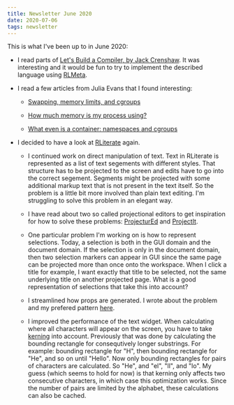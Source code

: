 ```yaml
---
title: Newsletter June 2020
date: 2020-07-06
tags: newsletter
---
```


This is what I've been up to in June 2020:

* I read parts of [Let's Build a Compiler, by Jack
  Crenshaw](https://compilers.iecc.com/crenshaw/). It was interesting and it
  would be fun to try to implement the described language using
  [RLMeta](/projects/rlmeta/index.html).

* I read a few articles from Julia Evans that I found interesting:

    * [Swapping, memory limits, and
      cgroups](https://jvns.ca/blog/2017/02/17/mystery-swap/)

    * [How much memory is my process
      using?](https://jvns.ca/blog/2016/12/03/how-much-memory-is-my-process-using-/)

    * [What even is a container: namespaces and
      cgroups](https://jvns.ca/blog/2016/10/10/what-even-is-a-container/)

* I decided to have a look at [RLiterate](/projects/rliterate/index.html)
  again.

    * I continued work on direct manipulation of text. Text in RLiterate is
      represented as a list of text segements with different styles. That
      structure has to be projected to the screen and edits have to go into the
      correct segement. Segments might be projected with some additional markup
      text that is not present in the text itself. So the problem is a little
      bit more involved than plain text editing. I'm struggling to solve this
      problem in an elegant way.

    * I have read about two so called projectional editors to get inspiration
      for how to solve these problems:
      [ProjecturEd](https://github.com/projectured/projectured/wiki/Overview)
      and
      [ProjectIt](https://projectit-org.github.io/ProjectIt/projectit-component/0.0.4/index.html).

    * One particular problem I'm working on is how to represent selections.
      Today, a selection is both in the GUI domain and the document domain. If
      the selection is only in the document domain, then two selection markers
      can appear in GUI since the same page can be projected more than once
      onto the workspace.  When I click a title for example, I want exactly
      that title to be selected, not the same underlying title on another
      projected page. What is a good representation of selections that take
      this into account?

    * I streamlined how props are generated. I wrote about the problem and my
      prefered pattern [here](/projects/rliterate/book2/index.html#742ebf5ff2d8457ab8c01b3721052425).

    * I improved the performance of the text widget. When calculating where all
      characters will appear on the screen, you have to take
      [kerning](https://en.wikipedia.org/wiki/Kerning) into account. Previously
      that was done by calculating the bounding rectangle for consequtively
      longer substrings. For example: bounding rectangle for "H", then bounding
      rectangle for "He", and so on until "Hello". Now only bounding rectangles
      for pairs of characters are calculated. So "He", and "el", "ll", and
      "lo".  My guess (which seems to hold for now) is that kerning only
      affects two consecutive characters, in which case this optimization
      works. Since the number of pairs are limited by the alphabet, these
      calculations can also be cached.
